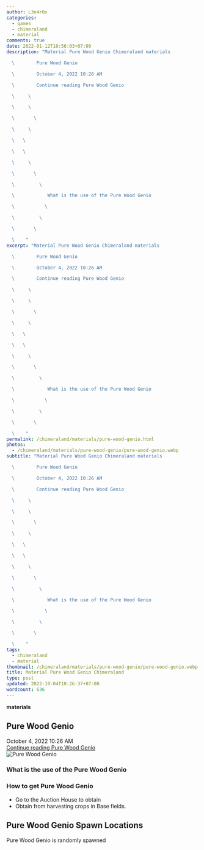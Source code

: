 ```yaml
---
author: L3n4r0x
categories:
  - games
  - chimeraland
  - material
comments: true
date: 2022-01-12T10:56:03+07:00
description: "Material Pure Wood Genio Chimeraland materials

  \        Pure Wood Genio

  \        October 4, 2022 10:26 AM

  \        Continue reading Pure Wood Genio

  \     \ 

  \     \ 

  \       \ 

  \     \ 

  \   \ 

  \   \ 

  \     \ 

  \       \ 

  \         \ 

  \            What is the use of the Pure Wood Genio

  \           \ 

  \         \ 

  \       \ 

  \    "
excerpt: "Material Pure Wood Genio Chimeraland materials

  \        Pure Wood Genio

  \        October 4, 2022 10:26 AM

  \        Continue reading Pure Wood Genio

  \     \ 

  \     \ 

  \       \ 

  \     \ 

  \   \ 

  \   \ 

  \     \ 

  \       \ 

  \         \ 

  \            What is the use of the Pure Wood Genio

  \           \ 

  \         \ 

  \       \ 

  \    "
permalink: /chimeraland/materials/pure-wood-genio.html
photos:
  - /chimeraland/materials/pure-wood-genio/pure-wood-genio.webp
subtitle: "Material Pure Wood Genio Chimeraland materials

  \        Pure Wood Genio

  \        October 4, 2022 10:26 AM

  \        Continue reading Pure Wood Genio

  \     \ 

  \     \ 

  \       \ 

  \     \ 

  \   \ 

  \   \ 

  \     \ 

  \       \ 

  \         \ 

  \            What is the use of the Pure Wood Genio

  \           \ 

  \         \ 

  \       \ 

  \    "
tags:
  - chimeraland
  - material
thumbnail: /chimeraland/materials/pure-wood-genio/pure-wood-genio.webp
title: Material Pure Wood Genio Chimeraland
type: post
updated: 2022-10-04T10:26:37+07:00
wordcount: 636
---
```


<link
  rel="stylesheet"
  href="https://rawcdn.githack.com/dimaslanjaka/Web-Manajemen/870a349/css/bootstrap-5-3-0-alpha3-wrapper.css"
/>
<section id="bootstrap-wrapper">
  <div data-bs-theme="dark">
    <div
      class="row g-0 border rounded overflow-hidden flex-md-row mb-4 shadow-sm position-relative bg-dark text-light"
    >
      <div class="col p-4 d-flex flex-column position-static">
        <strong class="d-inline-block mb-2 text-success">materials</strong>
        <h2 class="mb-0">Pure Wood Genio</h2>
        <div class="mb-1 text-muted">October 4, 2022 10:26 AM</div>
        <a
          href="/chimeraland/materials/pure-wood-genio.html"
          class="stretched-link d-none text-primary"
          >Continue reading Pure Wood Genio</a
        >
      </div>
      <div class="col-auto d-none d-md-block d-lg-block">
        <img
          src="https://www.webmanajemen.com/chimeraland/materials/pure-wood-genio/pure-wood-genio.webp"
          alt="Pure Wood Genio"
        />
      </div>
    </div>
    <div class="row">
      <div class="col-lg-6 col-12 mb-2">
        <div class="card">
          <div class="card-body">
            <h3 class="card-title">What is the use of the Pure Wood Genio</h3>
            <div class="card-text"><ul></ul></div>
          </div>
        </div>
      </div>
      <div class="col-lg-6 col-12 mb-2">
        <div class="card">
          <div class="card-body">
            <h3 class="card-title">How to get Pure Wood Genio</h3>
            <div class="card-text">
              <ul>
                <li>Go to the Auction House to obtain</li>
                <li>Obtain from harvesting crops in Base fields.</li>
              </ul>
            </div>
          </div>
        </div>
      </div>
      <div class="col-12 mb-2">
        <h2>Pure Wood Genio Spawn Locations</h2>
        <p>Pure Wood Genio is randomly spawned</p>
      </div>
    </div>
  </div>
</section>